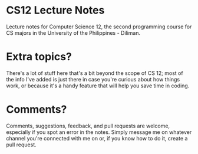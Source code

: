 # CS12 Lecture Notes

Lecture notes for Computer Science 12, the second programming course for CS majors in the University of the Philippines - Diliman.

# Extra topics?

There's a lot of stuff here that's a bit beyond the scope of CS 12; most of the info I've added is just there in case you're curious about how things work, or because it's a handy feature that will help you save time in coding.

# Comments?

Comments, suggestions, feedback, and pull requests are welcome, especially if you spot an error in the notes. Simply message me on whatever channel you're connected with me on or, if you know how to do it, create a pull request.
